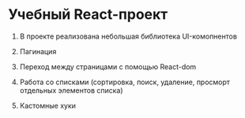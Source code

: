 # Учебный React-проект

1. В проекте реализована небольшая библиотека UI-комопнентов
  
2. Пагинация

3. Переход между страницами с помощью React-dom

4. Работа со списками (сортировка, поиск, удаление, просморт отдельных элементов списка)

5. Кастомные хуки
